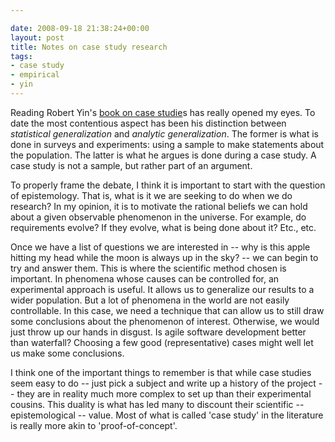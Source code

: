 ```yaml
---

date: 2008-09-18 21:38:24+00:00
layout: post
title: Notes on case study research
tags:
- case study
- empirical
- yin
---
```


Reading Robert Yin's [book on case studie](http://books.google.ca/books?id=45ADMg9AA7YC)s has really opened my eyes. To date the most contentious aspect has been his distinction between _statistical generalization_ and _analytic generalization_. The former is what is done in surveys and experiments: using a sample to make statements about the population. The latter is what he argues is done during a case study. A case study is not a sample, but rather part of an argument.

To properly frame the debate, I think it is important to start with the question of epistemology. That is, what is it we are seeking to do when we do research? In my opinion, it is to motivate the rational beliefs we can hold about a given observable phenomenon in the universe. For example, do requirements evolve? If they evolve, what is being done about it? Etc., etc.

Once we have a list of questions we are interested in -- why is this apple hitting my head while the moon is always up in the sky? -- we can begin to try and answer them. This is where the scientific method chosen is important. In phenomena whose causes can be controlled for, an experimental approach is useful. It allows us to generalize our results to a wider population. But a lot of phenomena in the world are not easily controllable. In this case, we need a technique that can allow us to still draw some conclusions about the phenomenon of interest. Otherwise, we would just throw up our hands in disgust. Is agile software development better than waterfall? Choosing a few good (representative) cases might well let us make some conclusions.

I think one of the important things to remember is that while case studies seem easy to do -- just pick a subject and write up a history of the project -- they are in reality much more complex to set up than their experimental cousins. This duality is what has led many to discount their scientific -- epistemological -- value. Most of what is called 'case study' in the literature is really more akin to 'proof-of-concept'.
